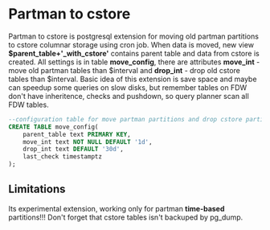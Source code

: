 # Partman to cstore

Partman to cstore is postgresql extension for moving old partman partitions to cstore columnar storage using cron job. When data is moved, new view **$parent_table+'_with_cstore'** contains parent table and data from cstore is created. All settings is in table **move_config**, there are attributes **move_int** - move old partman tables than $interval and **drop_int** - drop old cstore tables than $interval. Basic idea of this extension is save space and maybe can speedup some queries on slow disks, but remember tables on FDW don't have inheritence, checks and pushdown, so query planner scan all FDW tables.  

```sql
--configuration table for move partman partitions and drop cstore partitions
CREATE TABLE move_config(
    parent_table text PRIMARY KEY,
    move_int text NOT NULL DEFAULT '1d', 
    drop_int text DEFAULT '30d',
    last_check timestamptz
);
```

## Limitations

Its experimental extension, working only for partman **time-based** partitions!!! Don't forget that cstore tables isn't backuped by pg_dump.